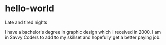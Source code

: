 # hello-world
Late and tired nights

I have a bachelor's degree in graphic design which I received in 2000. I am in Savvy Coders to add to my skillset and hopefully get a better paying job.

